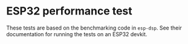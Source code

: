 # ESP32 performance test

These tests are based on the benchmarking code in `esp-dsp`. See their
documentation for running the tests on an ESP32 devkit.
